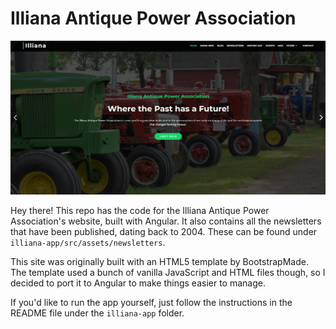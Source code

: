 # Illiana Antique Power Association

![Website screenshot](screenshot.jpg "Illiana Antique Power Association homepage")

Hey there! This repo has the code for the Illiana Antique Power Association's website, built with Angular.
It also contains all the newsletters that have been published, dating back to 2004. These can be found under `illiana-app/src/assets/newsletters`.

This site was originally built with an HTML5 template by BootstrapMade.
The template used a bunch of vanilla JavaScript and HTML files though, so I decided to port it to Angular to make things easier to manage.

If you'd like to run the app yourself, just follow the instructions in the README file under the `illiana-app` folder.
